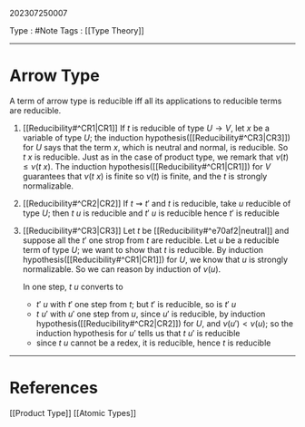 202307250007

Type : #Note
Tags : [[Type Theory]]

---
# Arrow Type
A term of arrow type is reducible iff all its applications to reducible terms are reducible.
1. [[Reducibility#^CR1|CR1]] If $t$ is reducible of type $U\to V$, let $x$ be a variable of type $U$; the induction hypothesis([[Reducibility#^CR3|CR3]]) for $U$ says that the term $x$, which is neutral and normal, is reducible. So $t\ x$ is reducible. Just as in the case of product type, we remark that $\nu(t)\le \nu(t\ x)$. The induction hypothesis([[Reducibility#^CR1|CR1]]) for $V$ guarantees that $\nu(t\ x)$ is finite so $\nu(t)$ is finite, and the $t$ is strongly normalizable.
2. [[Reducibility#^CR2|CR2]] If $t\rightsquigarrow t'$ and $t$ is reducible, take $u$ reducible of type $U$; then $t\ u$ is reducible and $t'\ u$ is reducible hence $t'$ is reducible
3. [[Reducibility#^CR3|CR3]] Let $t$ be [[Reducibility#^e70af2|neutral]] and suppose all the $t'$ one strop from $t$ are reducible. Let $u$ be a reducible term of type $U$; we want to show that $t$ is reducible. By induction hypothesis([[Reducibility#^CR1|CR1]]) for $U$, we know that $u$ is strongly normalizable. So we can reason by induction of $\nu(u)$.
   
   In one step, $t\ u$ converts to
   - $t'\ u$ with $t'$ one step from $t$; but $t'$ is reducible, so is $t'\ u$
   - $t\ u'$ with $u'$ one step from $u$, since $u'$ is reducible, by induction hypothesis([[Reducibility#^CR2|CR2]]) for $U$, and $\nu(u')<\nu(u)$; so the induction hypothesis for $u'$ tells us that $t\ u'$ is reducible
   - since $t\ u$ cannot be a redex, it is reducible, hence $t$ is reducible

---
# References
[[Product Type]]
[[Atomic Types]]